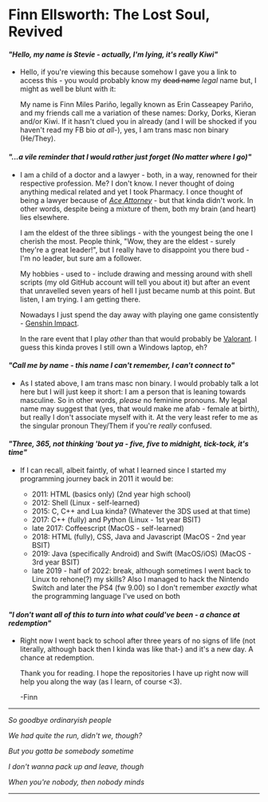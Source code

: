 
# Finn Ellsworth: The Lost Soul, Revived

#### *"Hello, my name is Stevie - actually, I'm lying, it's really Kiwi"*

- Hello, if you're viewing this because somehow I gave you a link to access this -  you would probably know my ~~dead name~~ *legal* name
but, I might as well be blunt with it:

  My name is Finn Miles Pariño, legally known as Erin Casseapey Pariño, and my friends call me a variation of these names: Dorky, Dorks, Kieran and/or Kiwi.
  If it hasn't clued you in already (and I will be shocked if you haven't read my FB bio *at all*-), yes, I am trans masc non binary (He/They).

#### *"...a vile reminder that I would rather just forget (No matter where I go)"*

- I am a child of a doctor and a lawyer - both, in a way, renowned for their respective profession. Me? I don't know. I never thought of doing anything
  medical related and yet I took Pharmacy. I once thought of being a lawyer because of [*Ace Attorney*](https://www.ace-attorney.com/) - but that
  kinda didn't work. In other words, despite being a mixture of them, both my brain (and heart) lies elsewhere.
  
  I am the eldest of the three siblings - with the youngest being the one I cherish the most. People think, "Wow, they are the eldest - surely they're
  a great leader!", but I really have to disappoint you there bud - I'm no leader, but sure am a follower. 
  
  My hobbies - used to - include drawing and messing around with shell scripts (my old GitHub account will tell you about it) but after an event 
  that unravelled seven years of hell I just became numb at this point. But listen, I am trying. I am getting there.
  
  Nowadays I just spend the day away with playing one game consistently - [Genshin Impact](https://genshin.hoyoverse.com/en/).
  
  In the rare event that I play *other* than that would probably be [Valorant](https://playvalorant.com/en-us/). I guess
  this kinda proves I still own a Windows laptop, eh?
  
#### *"Call me by name - this name I can't remember, I can't connect to"*
  
- As I stated above, I am trans masc non binary. I would probably talk a lot here but I will just keep it short: I am a person that is leaning towards
  masculine. So in other words, *please* no feminine pronouns. My legal name may suggest that (yes, that would make me afab - female at birth),
  but really I don't associate myself with it. At the very least refer to me as the singular pronoun They/Them if you're *really* confused.
    
#### *"Three, 365, not thinking 'bout ya - five, five to midnight, tick-tock, it's time"*
 
- If I can recall, albeit faintly, of what I learned since I started my programming journey back in 2011 it would be:
    
    - 2011: HTML (basics only) (2nd year high school)
    - 2012: Shell (Linux - self-learned)
    - 2015: C, C++ and Lua kinda? (Whatever the 3DS used at that time)
    - 2017: C++ (fully) and Python (Linux - 1st year BSIT)
    - late 2017: Coffeescript (MacOS - self-learned)
    - 2018: HTML (fully), CSS, Java and Javascript (MacOS - 2nd year BSIT)
    - 2019: Java (specifically Android) and Swift (MacOS/iOS) (MacOS - 3rd year BSIT)
    - late 2019 - half of 2022: break, although sometimes I went back to Linux to rehone(?) my skills? Also I managed to hack the Nintendo Switch and later
      the PS4 (fw 9.00) so I don't remember *exactly* what the programming language I've used on both

#### *"I don't want all of this to turn into what could've been - a chance at redemption"*

- Right now I went back to school after three years of no signs of life (not literally, although back then I kinda was like that-) and it's
  a new day. A chance at redemption.

  Thank you for reading. I hope the repositories I have up right now will help you along the way (as I learn, of course <3).
  
  -Finn
---
  
*So goodbye ordinaryish people*
 
*We had quite the run, didn't we, though?*

*But you gotta be somebody sometime*

*I don't wanna pack up and leave, though*

*When you're nobody, then nobody minds*

  
---


<!---
dorkaether/dorkaether is a ✨ special ✨ repository because its `README.md` (this file) appears on your GitHub profile.
You can click the Preview link to take a look at your changes.
--->
